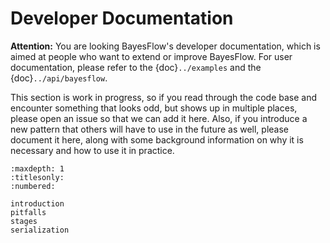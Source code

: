 # Developer Documentation

**Attention:** You are looking BayesFlow's developer documentation, which is
aimed at people who want to extend or improve BayesFlow. For user documentation,
please refer to the {doc}`../examples` and the {doc}`../api/bayesflow`.

This section is work in progress, so if you read through the code base and
encounter something that looks odd, but shows up in multiple places, please open
an issue so that we can add it here. Also, if you introduce a new pattern that
others will have to use in the future as well, please document it here, along
with some background information on why it is necessary and how to use it in
practice.

```{toctree}
:maxdepth: 1
:titlesonly:
:numbered:

introduction
pitfalls
stages
serialization
```
